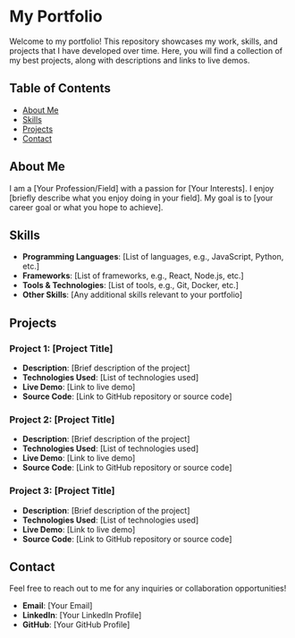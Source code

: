 # My Portfolio

Welcome to my portfolio! This repository showcases my work, skills, and projects that I have developed over time. Here, you will find a collection of my best projects, along with descriptions and links to live demos.

## Table of Contents

- [About Me](#about-me)
- [Skills](#skills)
- [Projects](#projects)
- [Contact](#contact)

## About Me

I am a [Your Profession/Field] with a passion for [Your Interests]. I enjoy [briefly describe what you enjoy doing in your field]. My goal is to [your career goal or what you hope to achieve].

## Skills

- **Programming Languages**: [List of languages, e.g., JavaScript, Python, etc.]
- **Frameworks**: [List of frameworks, e.g., React, Node.js, etc.]
- **Tools & Technologies**: [List of tools, e.g., Git, Docker, etc.]
- **Other Skills**: [Any additional skills relevant to your portfolio]

## Projects

### Project 1: [Project Title]
- **Description**: [Brief description of the project]
- **Technologies Used**: [List of technologies used]
- **Live Demo**: [Link to live demo]
- **Source Code**: [Link to GitHub repository or source code]

### Project 2: [Project Title]
- **Description**: [Brief description of the project]
- **Technologies Used**: [List of technologies used]
- **Live Demo**: [Link to live demo]
- **Source Code**: [Link to GitHub repository or source code]

### Project 3: [Project Title]
- **Description**: [Brief description of the project]
- **Technologies Used**: [List of technologies used]
- **Live Demo**: [Link to live demo]
- **Source Code**: [Link to GitHub repository or source code]

## Contact

Feel free to reach out to me for any inquiries or collaboration opportunities!

- **Email**: [Your Email]
- **LinkedIn**: [Your LinkedIn Profile]
- **GitHub**: [Your GitHub Profile]
